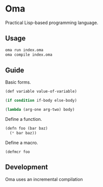 # Oma

Practical Lisp-based programming language.

## Usage

```bash
oma run index.oma
oma compile index.oma
```

## Guide

Basic forms.

```lisp
(def variable value-of-variable)

(if condition if-body else-body)

(lambda (arg-one arg-two) body)
```

Define a function.

```lisp
(defn foo (bar baz)
  (* bar baz))
```

Define a macro.

```
(defmcr foo 
```

## Development

Oma uses an incremental compilation
